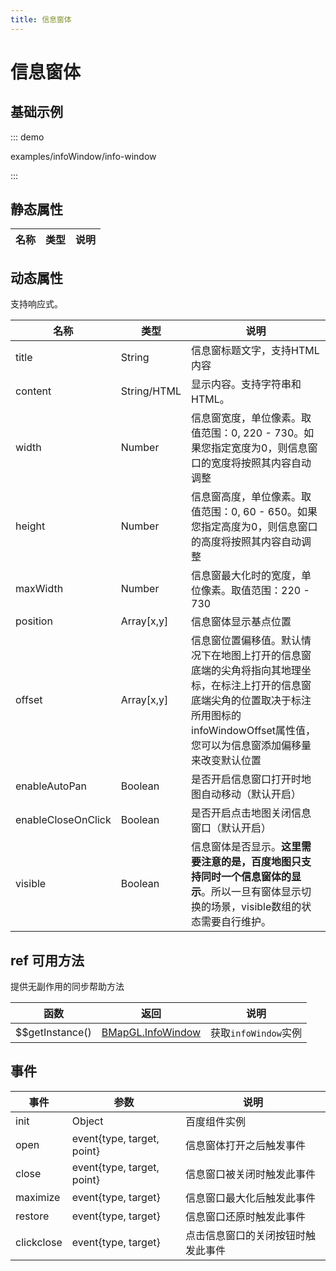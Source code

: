 ```yaml
---
title: 信息窗体
---
```


# 信息窗体

## 基础示例

::: demo

examples/infoWindow/info-window

:::


## 静态属性

名称 | 类型 | 说明
---|---|---|

## 动态属性

支持响应式。

名称 | 类型 | 说明
---|---|---|
title | String | 信息窗标题文字，支持HTML内容
content | String/HTML | 显示内容。支持字符串和HTML。
width | Number | 信息窗宽度，单位像素。取值范围：0, 220 - 730。如果您指定宽度为0，则信息窗口的宽度将按照其内容自动调整
height | Number | 信息窗高度，单位像素。取值范围：0, 60 - 650。如果您指定高度为0，则信息窗口的高度将按照其内容自动调整
maxWidth | Number | 信息窗最大化时的宽度，单位像素。取值范围：220 - 730
position | Array[x,y] | 信息窗体显示基点位置
offset | Array[x,y] | 信息窗位置偏移值。默认情况下在地图上打开的信息窗底端的尖角将指向其地理坐标，在标注上打开的信息窗底端尖角的位置取决于标注所用图标的infoWindowOffset属性值，您可以为信息窗添加偏移量来改变默认位置
enableAutoPan | Boolean | 是否开启信息窗口打开时地图自动移动（默认开启）
enableCloseOnClick | Boolean | 是否开启点击地图关闭信息窗口（默认开启）
visible | Boolean | 信息窗体是否显示。**这里需要注意的是，百度地图只支持同时一个信息窗体的显示**。所以一旦有窗体显示切换的场景，visible数组的状态需要自行维护。


## ref 可用方法
提供无副作用的同步帮助方法

函数 | 返回 | 说明
---|---|---|
$$getInstance() | [BMapGL.InfoWindow](http://lbsyun.baidu.com/cms/jsapi/reference/jsapi_webgl_1_0.html#a3b6) | 获取`infoWindow`实例

## 事件

事件 | 参数 | 说明
---|---|---|
init | Object | 百度组件实例
open| event{type, target, point} | 信息窗体打开之后触发事件
close | event{type, target, point} | 信息窗口被关闭时触发此事件
maximize| event{type, target} | 信息窗口最大化后触发此事件
restore | event{type, target} | 信息窗口还原时触发此事件
clickclose | event{type, target} | 点击信息窗口的关闭按钮时触发此事件
